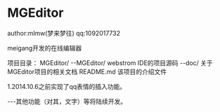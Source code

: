 MGEditor  
========

author:mlmw(梦来梦往) qq:1092017732

meigang开发的在线编辑器

项目目录：
MGEditor/
--MGEditor/          webstrom IDE的项目源码
--doc/               关于MGEditor项目的相关文档
README.md            该项目的介绍文件

1.2014.10.6之前实现了qq表情的插入功能。

---其他功能（对其，文字）等将陆续开发。
